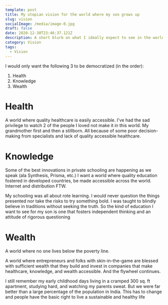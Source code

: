 ```yaml
---
template: post
title: My utopian vision for the world where my son grows up
slug: vision
socialImage: /media/image-0.jpg
draft: false
date: 2020-12-30T23:46:37.121Z
description: A short blurb on what I ideally expect to see in the world for my son
category: Vision
tags:
  - Vision
---
```

I would only want the following 3 to be democratized (in the order):

1. Health
2. Knowledge
3. Wealth

# Health

A world where quality healthcare is easily accessible. I've had the sad privilege to watch 2 of the people I loved not make it in this world. My grandmother first and then a stillborn. All because of some poor decision-making from specialists and lack of quality accessible healthcare. 

# Knowledge

Some of the best innovations in private schooling are happening as we speak (ala Synthesis, Prisma, etc.) I want a world where quality education fostered in developed countries, be made accessible across the world. Internet and distribution FTW.

My schooling was all about rote learning. I would never question the things presented nor take the risks to try something bold. I was taught to blindly believe in traditions without seeking the truth. So the kind of education I want to see for my son is one that fosters independent thinking and an attitude of rigorous questioning

# Wealth

A world where no one lives below the poverty line. 

A world where entrepreneurs and folks with skin-in-the-game are blessed with sufficient wealth that they build and invest in companies that make healthcare, knowledge, and wealth accessible. And the flywheel continues.

I still remember my early childhood days living in a cramped 300 sq. ft apartment, studying hard, and watching my parents sweat. But we were far better than a large percentage of the population in India. This has to change and people have the basic right to live a sustainable and healthy life